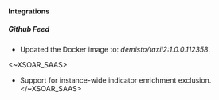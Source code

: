 
#### Integrations

##### Github Feed
- Updated the Docker image to: *demisto/taxii2:1.0.0.112358*.


<~XSOAR_SAAS>
- Support for instance-wide indicator enrichment exclusion.
</~XSOAR_SAAS>
